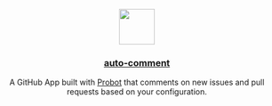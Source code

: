 <p align="center">
  <img src="https://avatars3.githubusercontent.com/in/14394?s=88&amp;v=4" width="64">
  <h3 align="center"><a href="https://boyney123.github.io/auto-comment/">auto-comment</a></h3>
  <p align="center">A GitHub App built with <a href="https://github.com/probot/probot">Probot</a> that comments on new issues and pull requests based on your configuration.<p>
 
  </p>
</p>


